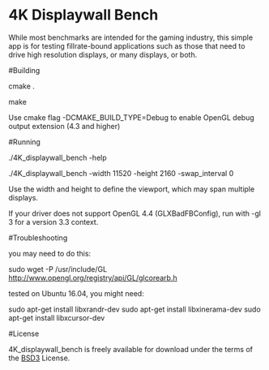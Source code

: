 
# 4K Displaywall Bench

While most benchmarks are intended for the gaming industry, this simple app is for testing fillrate-bound applications such as those that need to drive high resolution displays, or many displays, or both.

#Building

cmake .

make

Use cmake flag -DCMAKE_BUILD_TYPE=Debug to enable OpenGL debug output extension (4.3 and higher)


#Running

./4K_displaywall_bench -help

./4K_displaywall_bench -width 11520 -height 2160 -swap_interval 0

Use the width and height to define the viewport, which may span multiple displays.

If your driver does not support OpenGL 4.4 (GLXBadFBConfig), run with -gl 3 for a version 3.3 context.

#Troubleshooting

you may need to do this:

sudo wget -P /usr/include/GL http://www.opengl.org/registry/api/GL/glcorearb.h

tested on Ubuntu 16.04, you might need:

sudo apt-get install libxrandr-dev
sudo apt-get install libxinerama-dev
sudo apt-get install libxcursor-dev


#License

4K_displaywall_bench is freely available for download under the terms of the [BSD3](https://github.com/Oblong/4K_displaywall_bench/blob/master/COPYING "COPYING") License.
